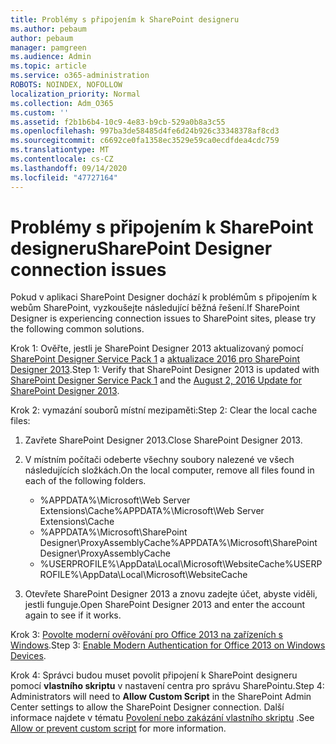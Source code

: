 ```yaml
---
title: Problémy s připojením k SharePoint designeru
ms.author: pebaum
author: pebaum
manager: pamgreen
ms.audience: Admin
ms.topic: article
ms.service: o365-administration
ROBOTS: NOINDEX, NOFOLLOW
localization_priority: Normal
ms.collection: Adm_O365
ms.custom: ''
ms.assetid: f2b1b6b4-10c9-4e83-b9cb-529a0b8a3c55
ms.openlocfilehash: 997ba3de58485d4fe6d24b926c33348378af8cd3
ms.sourcegitcommit: c6692ce0fa1358ec3529e59ca0ecdfdea4cdc759
ms.translationtype: MT
ms.contentlocale: cs-CZ
ms.lasthandoff: 09/14/2020
ms.locfileid: "47727164"
---
```

# <a name="sharepoint-designer-connection-issues"></a><span data-ttu-id="843af-102">Problémy s připojením k SharePoint designeru</span><span class="sxs-lookup"><span data-stu-id="843af-102">SharePoint Designer connection issues</span></span> 

<span data-ttu-id="843af-103">Pokud v aplikaci SharePoint Designer dochází k problémům s připojením k webům SharePoint, vyzkoušejte následující běžná řešení.</span><span class="sxs-lookup"><span data-stu-id="843af-103">If SharePoint Designer is experiencing connection issues to SharePoint sites, please try the following common solutions.</span></span>

<span data-ttu-id="843af-104">Krok 1: Ověřte, jestli je SharePoint Designer 2013 aktualizovaný pomocí [SharePoint Designer Service Pack 1](https://support.microsoft.com/help/2817441/description-of-microsoft-sharepoint-designer-2013-service-pack-1-sp1) a [aktualizace 2016 pro SharePoint Designer 2013](https://support.microsoft.com/help/3114721/august-2-2016-update-for-sharepoint-designer-2013-kb3114721).</span><span class="sxs-lookup"><span data-stu-id="843af-104">Step 1: Verify that SharePoint Designer 2013 is updated with [SharePoint Designer Service Pack 1](https://support.microsoft.com/help/2817441/description-of-microsoft-sharepoint-designer-2013-service-pack-1-sp1) and the [August 2, 2016 Update for SharePoint Designer 2013](https://support.microsoft.com/help/3114721/august-2-2016-update-for-sharepoint-designer-2013-kb3114721).</span></span>



<span data-ttu-id="843af-105">Krok 2: vymazání souborů místní mezipaměti:</span><span class="sxs-lookup"><span data-stu-id="843af-105">Step 2: Clear the local cache files:</span></span>

1. <span data-ttu-id="843af-106">Zavřete SharePoint Designer 2013.</span><span class="sxs-lookup"><span data-stu-id="843af-106">Close SharePoint Designer 2013.</span></span>

2. <span data-ttu-id="843af-107">V místním počítači odeberte všechny soubory nalezené ve všech následujících složkách.</span><span class="sxs-lookup"><span data-stu-id="843af-107">On the local computer, remove all files found in each of the following folders.</span></span>

    - <span data-ttu-id="843af-108">%APPDATA%\Microsoft\Web Server Extensions\Cache</span><span class="sxs-lookup"><span data-stu-id="843af-108">%APPDATA%\Microsoft\Web Server Extensions\Cache</span></span>
    - <span data-ttu-id="843af-109">%APPDATA%\Microsoft\SharePoint Designer\ProxyAssemblyCache</span><span class="sxs-lookup"><span data-stu-id="843af-109">%APPDATA%\Microsoft\SharePoint Designer\ProxyAssemblyCache</span></span>
    - <span data-ttu-id="843af-110">%USERPROFILE%\AppData\Local\Microsoft\WebsiteCache</span><span class="sxs-lookup"><span data-stu-id="843af-110">%USERPROFILE%\AppData\Local\Microsoft\WebsiteCache</span></span>

3. <span data-ttu-id="843af-111">Otevřete SharePoint Designer 2013 a znovu zadejte účet, abyste viděli, jestli funguje.</span><span class="sxs-lookup"><span data-stu-id="843af-111">Open SharePoint Designer 2013 and enter the account again to see if it works.</span></span>

<span data-ttu-id="843af-112">Krok 3: [Povolte moderní ověřování pro Office 2013 na zařízeních s Windows](https://docs.microsoft.com/microsoft-365/admin/security-and-compliance/enable-modern-authentication).</span><span class="sxs-lookup"><span data-stu-id="843af-112">Step 3: [Enable Modern Authentication for Office 2013 on Windows Devices](https://docs.microsoft.com/microsoft-365/admin/security-and-compliance/enable-modern-authentication).</span></span>

<span data-ttu-id="843af-113">Krok 4: Správci budou muset povolit připojení k SharePoint designeru pomocí **vlastního skriptu** v nastavení centra pro správu SharePointu.</span><span class="sxs-lookup"><span data-stu-id="843af-113">Step 4: Administrators will need to **Allow Custom Script** in the SharePoint Admin Center settings to allow the SharePoint Designer connection.</span></span> <span data-ttu-id="843af-114">Další informace najdete v tématu [Povolení nebo zakázání vlastního skriptu](https://docs.microsoft.com/sharepoint/allow-or-prevent-custom-script) .</span><span class="sxs-lookup"><span data-stu-id="843af-114">See [Allow or prevent custom script](https://docs.microsoft.com/sharepoint/allow-or-prevent-custom-script) for more information.</span></span>


